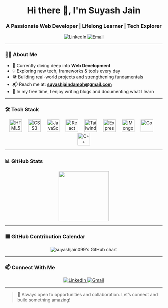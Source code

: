 <h1 align="center">Hi there 👋, I'm Suyash Jain</h1>
<h3 align="center">A Passionate Web Developer | Lifelong Learner | Tech Explorer</h3>

<p align="center">
  <a href="https://www.linkedin.com/in/suyash-jain-261435284/" target="_blank">
    <img src="https://img.shields.io/badge/LinkedIn-blue?logo=linkedin&logoColor=white" alt="LinkedIn" />
  </a>
  <a href="mailto:suyashjaindamoh@gmail.com" target="_blank">
    <img src="https://img.shields.io/badge/Email-red?logo=gmail&logoColor=white" alt="Email" />
  </a>
</p>

---

### 👨‍💻 About Me

- 🌱 Currently diving deep into **Web Development**  
- 💡 Exploring new tech, frameworks & tools every day  
- 🛠️ Building real-world projects and strengthening fundamentals  
- 📬 Reach me at: **suyashjaindamoh@gmail.com**  
- 📝 In my free time, I enjoy writing blogs and documenting what I learn  

---

### 🛠️ Tech Stack

<div align="center">
  <!-- Frontend -->
  <img src="https://cdn.jsdelivr.net/gh/devicons/devicon/icons/html5/html5-original.svg" height="40" alt="HTML5" />
  <img width="12" />
  <img src="https://cdn.jsdelivr.net/gh/devicons/devicon/icons/css3/css3-original.svg" height="40" alt="CSS3" />
  <img width="12" />
  <img src="https://cdn.jsdelivr.net/gh/devicons/devicon/icons/javascript/javascript-original.svg" height="40" alt="JavaScript" />
  <img width="12" />
  <img src="https://cdn.jsdelivr.net/gh/devicons/devicon/icons/react/react-original.svg" height="40" alt="React" />
  <img width="12" />
  <img src="https://cdn.simpleicons.org/tailwindcss/06B6D4" height="40" alt="TailwindCSS" />
  <img width="12" />

  <!-- Backend & DB -->
  <img src="https://cdn.jsdelivr.net/gh/devicons/devicon/icons/express/express-original.svg" height="40" alt="Express" />
  <img width="12" />
  <img src="https://cdn.jsdelivr.net/gh/devicons/devicon/icons/mongodb/mongodb-original.svg" height="40" alt="MongoDB" />
  <img width="12" />

  <!-- Languages -->
  <img src="https://cdn.jsdelivr.net/gh/devicons/devicon/icons/go/go-original.svg" height="40" alt="Go" />
  <img width="12" />
  <img src="https://cdn.jsdelivr.net/gh/devicons/devicon/icons/cplusplus/cplusplus-original.svg" height="40" alt="C++" />
</div>

---

### 📊 GitHub Stats

<div align="center">
  <img src="https://github-readme-stats.vercel.app/api?username=Suyashjain099&show_icons=true&theme=dracula&hide_border=false&count_private=true" height="160" />
</div>

---

### 🟩 GitHub Contribution Calendar

<p align="center">
  <img src="https://ghchart.rshah.org/green/suyashjain099" alt="suyashjain099's GitHub chart" />
</p>


---

### 📫 Connect With Me

<p align="center">
  <a href="https://www.linkedin.com/in/suyash-jain-261435284/" target="_blank">
    <img src="https://img.shields.io/badge/LinkedIn-blue?style=for-the-badge&logo=linkedin" alt="LinkedIn" />
  </a>
  <a href="mailto:suyashjaindamoh@gmail.com">
    <img src="https://img.shields.io/badge/Gmail-red?style=for-the-badge&logo=gmail" alt="Gmail" />
  </a>
</p>

---

> 🚀 Always open to opportunities and collaboration. Let’s connect and build something amazing!
